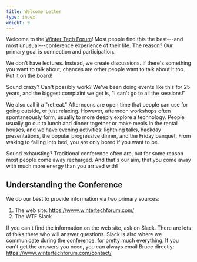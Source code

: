 ```yaml
---
title: Welcome Letter
type: index
weight: 9
---
```


Welcome to the [Winter Tech Forum](https://www.wintertechforum.com/)!
Most people find this the best---and most unusual---conference experience of their life.
The reason?
Our primary goal is connection and participation.

We don't have lectures.
Instead, we create discussions.
If there's something you want to talk about, chances are other people want to talk about it too.
Put it on the board!

Sound crazy?
Can't possibly work?
We've been doing events like this for 25 years, and the biggest complaint we get is, "I can't go to all the sessions!"

We also call it a "retreat."
Afternoons are open time that people can use for going outside, or just relaxing.
However, afternoon workshops often spontaneously form, usually to more deeply explore a technology.
People usually go out to lunch and dinner together or make meals in the rental houses, and we have evening activities: lightning talks, hackday presentations, the popular progressive dinner, and the Friday banquet.
From waking to falling into bed, you are only bored if you want to be.

Sound exhausting?
Traditional conference often are, but for some reason most people come away recharged.
And that's our aim, that you come away with much more energy than you arrived with!

## Understanding the Conference

We do our best to provide information via two primary sources:

1. The web site: <https://www.wintertechforum.com/>
2. The WTF Slack

If you can't find the information on the web site, ask on Slack.
There are lots of folks there who will answer questions.
Slack is also where we communicate during the conference, for pretty much everything.
If you can't get the answers you need, you can always email Bruce directly: <https://www.wintertechforum.com/contact/>
